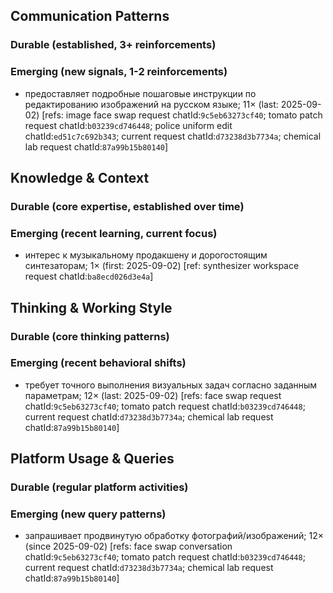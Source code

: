 ## Communication Patterns
### Durable (established, 3+ reinforcements)

### Emerging (new signals, 1-2 reinforcements)
- предоставляет подробные пошаговые инструкции по редактированию изображений на русском языке; 11× (last: 2025-09-02) [refs: image face swap request chatId:`9c5eb63273cf40`; tomato patch request chatId:`b03239cd746448`; police uniform edit chatId:`ed51c7c692b343`; current request chatId:`d73238d3b7734a`; chemical lab request chatId:`87a99b15b80140`]

## Knowledge & Context
### Durable (core expertise, established over time)

### Emerging (recent learning, current focus)
- интерес к музыкальному продакшену и дорогостоящим синтезаторам; 1× (first: 2025-09-02) [ref: synthesizer workspace request chatId:`ba8ecd026d3e4a`]

## Thinking & Working Style
### Durable (core thinking patterns)

### Emerging (recent behavioral shifts)
- требует точного выполнения визуальных задач согласно заданным параметрам; 12× (last: 2025-09-02) [refs: face swap request chatId:`9c5eb63273cf40`; tomato patch request chatId:`b03239cd746448`; current request chatId:`d73238d3b7734a`; chemical lab request chatId:`87a99b15b80140`]

## Platform Usage & Queries
### Durable (regular platform activities)

### Emerging (new query patterns)
- запрашивает продвинутую обработку фотографий/изображений; 12× (since 2025-09-02) [refs: face swap conversation chatId:`9c5eb63273cf40`; tomato patch request chatId:`b03239cd746448`; current request chatId:`d73238d3b7734a`; chemical lab request chatId:`87a99b15b80140`]